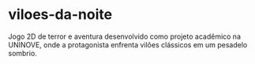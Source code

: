 # viloes-da-noite
Jogo 2D de terror e aventura desenvolvido como projeto acadêmico na UNINOVE, onde a protagonista enfrenta vilões clássicos em um pesadelo sombrio.
